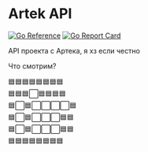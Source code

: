 # Artek API
[![Go Reference](https://pkg.go.dev/badge/github.com/TaeKwonZeus/artek-api.svg)](https://pkg.go.dev/github.com/TaeKwonZeus/artek-api)
[![Go Report Card](https://goreportcard.com/badge/github.com/TaeKwonZeus/artek-api)](https://goreportcard.com/report/github.com/TaeKwonZeus/artek-api)

API проекта с Артека, я хз если честно

Что смотрим?

🟦🟦🟦🟦🟦🟦🟦🟦\
🟦🟦🟦⬜🟦🟦🟦🟦\
🟦⬜🟦⬜⬜⬜⬜🟦\
🟦⬜🟦⬜⬜⬜🟦🟦\
🟦⬜🟦⬜⬜⬜🟦🟦\
🟦🟦🟦🟦🟦🟦🟦🟦
